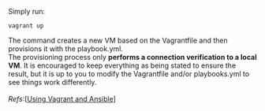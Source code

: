 Simply run:
```console
vagrant up
```
The command creates a new VM based on the Vagrantfile and then provisions it with the playbook.yml. <br>
The provisioning process only **performs a connection verification to a local VM**. It is encouraged to keep everything as being stated to ensure the result, but it is up to you to modify the Vagrantfile and/or playbooks.yml to see things work differently. <br> <br>
*Refs*:[[Using Vagrant and Ansible](https://docs.ansible.com/ansible/2.3/guide_vagrant.html)]
